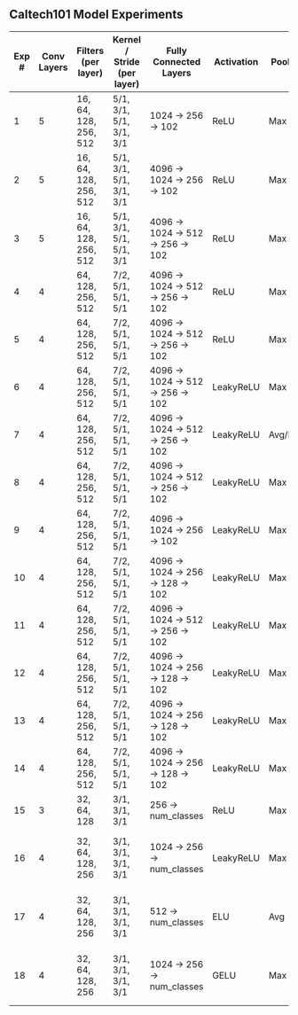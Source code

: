 ## Caltech101 Model Experiments

| Exp # | Conv Layers | Filters (per layer)      | Kernel / Stride (per layer)     | Fully Connected Layers                               | Activation   | Pooling           | Dropout         | Normalization         | LR Scheduler                | Val Acc (%) | Test Acc (%) | Notes                                                        |
|-------|-------------|--------------------------|----------------------------------|------------------------------------------------------|--------------|-------------------|-----------------|-----------------------|-----------------------------|-------------|--------------|--------------------------------------------------------------|
| 1     | 5           | 16, 64, 128, 256, 512   | 5/1, 3/1, 5/1, 3/1, 3/1         | 1024 → 256 → 102                                     | ReLU         | Max               | None            | None                  | None                        | -           | 8.5          | Baseline, very low accuracy                                  |
| 2     | 5           | 16, 64, 128, 256, 512   | 5/1, 3/1, 5/1, 3/1, 3/1         | 4096 → 1024 → 256 → 102                              | ReLU         | Max               | None            | None                  | None                        | -           | 8.5          | Larger FC, no improvement                                    |
| 3     | 5           | 16, 64, 128, 256, 512   | 5/1, 3/1, 5/1, 5/1, 3/1         | 4096 → 1024 → 512 → 256 → 102                        | ReLU         | Max               | None            | None                  | None                        | -           | 7.4          | Slightly different conv, still poor                          |
| 4     | 4           | 64, 128, 256, 512       | 7/2, 5/1, 5/1, 5/1              | 4096 → 1024 → 512 → 256 → 102                        | ReLU         | Max               | None            | None                  | None                        | -           | 7.4          | Larger initial kernel, still poor                            |
| 5     | 4           | 64, 128, 256, 512       | 7/2, 5/1, 5/1, 5/1              | 4096 → 1024 → 512 → 256 → 102                        | ReLU         | Max               | None            | BatchNorm             | None                        | 60.6        | 43.9         | BatchNorm added, big improvement                             |
| 6     | 4           | 64, 128, 256, 512       | 7/2, 5/1, 5/1, 5/1              | 4096 → 1024 → 512 → 256 → 102                        | LeakyReLU    | Max               | None            | BatchNorm             | None                        | 61.4        | 49.2         | LeakyReLU, higher accuracy                                   |
| 7     | 4           | 64, 128, 256, 512       | 7/2, 5/1, 5/1, 5/1              | 4096 → 1024 → 512 → 256 → 102                        | LeakyReLU    | Avg/Max           | None            | BatchNorm             | None                        | 67.9        | 63.7         | AvgPool in some layers                                       |
| 8     | 4           | 64, 128, 256, 512       | 7/2, 5/1, 5/1, 5/1              | 4096 → 1024 → 512 → 256 → 102                        | LeakyReLU    | Max               | Dropout (varied)| BatchNorm             | None                        | 68.3        | 66.2         | Dropout added, best accuracy                                 |
| 9     | 4           | 64, 128, 256, 512       | 7/2, 5/1, 5/1, 5/1              | 4096 → 1024 → 256 → 102                              | LeakyReLU    | Max               | Dropout (varied)| BatchNorm             | None                        | 68.3        | 66.1         | Reduced FC, similar performance                              |
| 10    | 4           | 64, 128, 256, 512       | 7/2, 5/1, 5/1, 5/1              | 4096 → 1024 → 256 → 128 → 102                        | LeakyReLU    | Max               | Dropout (varied)| BatchNorm             | None                        | 67.4        | 65.6         | Extra FC layer, stable                                       |
| 11    | 4           | 64, 128, 256, 512       | 7/2, 5/1, 5/1, 5/1              | 4096 → 1024 → 512 → 256 → 102                        | LeakyReLU    | Max               | Dropout (higher)| BatchNorm             | None                        | 68.3        | 66.2         | Higher dropout, stable                                       |
| 12    | 4           | 64, 128, 256, 512       | 7/2, 5/1, 5/1, 5/1              | 4096 → 1024 → 256 → 128 → 102                        | LeakyReLU    | Max               | Dropout (varied)| BatchNorm             | None                        | 68.3        | 66.1         | Best result, stable                                          |
| 13    | 4           | 64, 128, 256, 512       | 7/2, 5/1, 5/1, 5/1              | 4096 → 1024 → 256 → 128 → 102                        | LeakyReLU    | Max               | Dropout (varied)| BatchNorm (input too)  | None                        | 66.0        | 64.4         | Input BatchNorm2d, slightly lower                            |
| 14    | 4           | 64, 128, 256, 512       | 7/2, 5/1, 5/1, 5/1              | 4096 → 1024 → 256 → 128 → 102                        | LeakyReLU    | Max               | Dropout (varied)| BatchNorm (input too)  | None                        | 64.3        | 62.6         | Similar as above                                             |
| 15    | 3           | 32, 64, 128             | 3/1, 3/1, 3/1                    | 256 → num_classes                                    | ReLU         | Max               | None            | None                  | None                        | 58–60       | 57.52        | Baseline, no regularization or normalization                 |
| 16    | 4           | 32, 64, 128, 256        | 3/1, 3/1, 3/1, 3/1               | 1024 → 256 → num_classes                             | LeakyReLU    | Max               | 0.5 (after FC1) | BatchNorm (conv)       | StepLR (5, 0.5)             | 67–68       | 65.40        | Strong generalization with dropout, batch norm, LR scheduling|
| 17    | 4           | 32, 64, 128, 256        | 3/1, 3/1, 3/1, 3/1               | 512 → num_classes                                    | ELU          | Avg               | 0.3             | LayerNorm (conv)        | ExponentialLR (0.95)         | 54–56       | 50.90        | Fast-convergence, underperformed due to pooling/norm         |
| 18    | 4           | 32, 64, 128, 256        | 3/1, 3/1, 3/1, 3/1               | 1024 → 256 → num_classes                             | GELU         | Max               | 0.4             | BatchNorm (conv)        | CosineAnnealingLR (T_max=5)  | 62–64       | 60.47        | Modern activation + scheduler, smoother convergence          |

